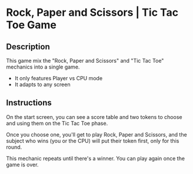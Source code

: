 # Rock, Paper and Scissors | Tic Tac Toe Game
## Description
This game mix the "Rock, Paper and Scissors" and "Tic Tac Toe" mechanics into a single game.
- It only features Player vs CPU mode
- It adapts to any screen

## Instructions
On the start screen, you can see a score table and two tokens to choose and using them on the Tic Tac Toe phase.

Once you choose one, you'll get to play Rock, Paper and Scissors, and the subject who wins (you or the CPU) will put their token first, only for this round.

This mechanic repeats until there's a winner. You can play again once the game is over.
